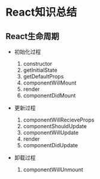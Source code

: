 # React知识总结

## React生命周期

* 初始化过程

   1. constructor
   2. getInitialState
   3. getDefaultProps
   4. componentWillMount
   5. render
   6. componentDidMount

* 更新过程

   1. componentWillRecieveProps
   2. componentShouldUpdate
   3. componentWillUpdate
   4. render
   5. componentDidUpdate

* 卸载过程

   1. componentWillUnmount

## 